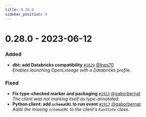 ```yaml
---
title: 0.28.0
sidebar_position: 8
---
```


# 0.28.0 - 2023-06-12

### Added
* **dbt: add Databricks compatibility** [`#1829`](https://github.com/OpenLineage/OpenLineage/pull/1829) [@Ines70](https://github.com/Ines70)  
    *Enables launching OpenLineage with a Databricks profile.*

### Fixed
* **Fix type-checked marker and packaging** [`#1913`](https://github.com/OpenLineage/OpenLineage/pull/1913) [@gaborbernat](https://github.com/gaborbernat)  
    *The client was not marking itself as type-annotated.*
* **Python client: add `schemaURL` to run event** [`#1917`](https://github.com/OpenLineage/OpenLineage/pull/1917) [@gaborbernat](https://github.com/gaborbernat)  
    *Adds the missing `schemaURL` to the client's `RunState` class.*